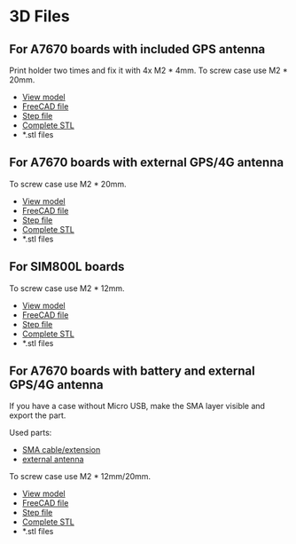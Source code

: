 # 3D Files

## For A7670 boards with included GPS antenna

Print holder two times and fix it with 4x M2 * 4mm. 
To screw case use M2 * 20mm.

* [View model](esp32-a76xx-gps.html.zip)
* [FreeCAD file](esp32-a76xx-gps.FCStd)
* [Step file](esp32-a76xx-gps.step)
* [Complete STL](esp32-a76xx-gps-complete.stl)
* *.stl files

## For A7670 boards with external GPS/4G antenna

To screw case use M2 * 20mm.

* [View model](esp32-a76xx-with-2-sma.html.zip)
* [FreeCAD file](esp32-a76xx-with-2-sma.FCStd)
* [Step file](esp32-a76xx-with-2-sma.step)
* [Complete STL](esp32-a76xx-with-2-sma-complete.stl)
* *.stl files

## For SIM800L boards

To screw case use M2 * 12mm.

* [View model](esp32-sim800%20v2.html.zip)
* [FreeCAD file](esp32-sim800%20v2.FCStd)
* [Step file](esp32-sim800%20v2.step)
* [Complete STL](esp32-sim800%20v2-complete.stl)
* *.stl files

## For A7670 boards with battery and external GPS/4G antenna

If you have a case without Micro USB, make the SMA layer visible and export the part.

Used parts:

* [SMA cable/extension](https://www.amazon.de/dp/B0B9RYL56H)
* [external antenna](https://www.amazon.de/dp/B07JZJRW5L)

To screw case use M2 * 12mm/20mm.

* [View model](esp32-a76xx-with-battery-2-sma.html.zip)
* [FreeCAD file](esp32-a76xx-with-battery-2-sma.FCStd)
* [Step file](esp32-a76xx-with-battery-2-sma.step)
* [Complete STL](esp32-a76xx-with-battery-2-sma-complete.stl)
* *.stl files
